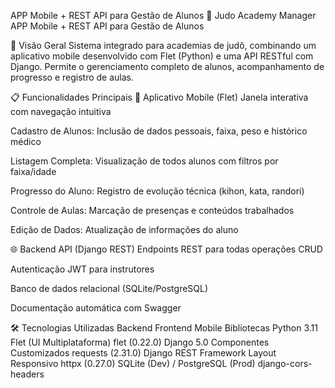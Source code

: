 APP Mobile + REST API para Gestão de Alunos
🥋 Judo Academy Manager
APP Mobile + REST API para Gestão de Alunos

🌟 Visão Geral
Sistema integrado para academias de judô, combinando um aplicativo mobile desenvolvido com Flet (Python) e uma API RESTful com Django. Permite o gerenciamento completo de alunos, acompanhamento de progresso e registro de aulas.

📋 Funcionalidades Principais
📱 Aplicativo Mobile (Flet)
Janela interativa com navegação intuitiva

Cadastro de Alunos: Inclusão de dados pessoais, faixa, peso e histórico médico

Listagem Completa: Visualização de todos alunos com filtros por faixa/idade

Progresso do Aluno: Registro de evolução técnica (kihon, kata, randori)

Controle de Aulas: Marcação de presenças e conteúdos trabalhados

Edição de Dados: Atualização de informações do aluno

🌐 Backend API (Django REST)
Endpoints REST para todas operações CRUD

Autenticação JWT para instrutores

Banco de dados relacional (SQLite/PostgreSQL)

Documentação automática com Swagger

🛠️ Tecnologias Utilizadas
Backend	Frontend Mobile	Bibliotecas
Python 3.11	Flet (UI Multiplataforma)	flet (0.22.0)
Django 5.0	Componentes Customizados	requests (2.31.0)
Django REST Framework	Layout Responsivo	httpx (0.27.0)
SQLite (Dev) / PostgreSQL (Prod)		django-cors-headers
